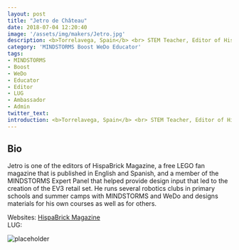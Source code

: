 ```yaml
---
layout: post
title: "Jetro de Château"
date: 2018-07-04 12:20:40
image: '/assets/img/makers/Jetro.jpg'
description: <b>Torrelavega, Spain</b> <br> STEM Teacher, Editor of HispaBrick Magazine
category: 'MINDSTORMS Boost WeDo Educator'
tags:
- MINDSTORMS
- Boost
- WeDo
- Educator
- Editor
- LUG
- Ambassador
- Admin
twitter_text:
introduction: <b>Torrelavega, Spain</b> <br> STEM Teacher, Editor of Hispabrick Magazine
---
```




## Bio


Jetro is one of the editors of HispaBrick Magazine, a free LEGO fan magazine that is published in English and Spanish, and a member of the MINDSTORMS Expert Panel that helped provide design input that led to the creation of the EV3 retail set. He runs several robotics clubs in primary schools and summer camps with MINDSTORMS and WeDo and designs materials for his own courses as well as for others.

Websites: [HispaBrick Magazine](http://www.HispaBrickMagazine.com)<br>
LUG:

![placeholder](http://www.hispabrickmagazine.com/sites/default/files/about_logo.png "hispabrick.com") 
